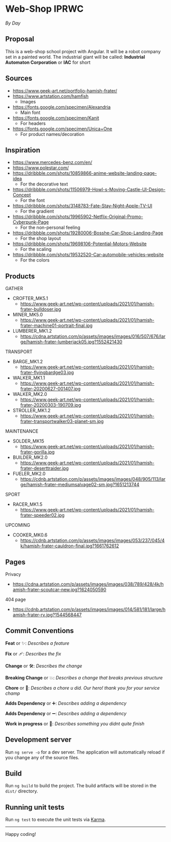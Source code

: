 # Web-Shop IPRWC
_By Day_

## Proposal

This is a web-shop school project with Angular.
It will be a robot company set in a painted world.
The industrial giant will be called: **Industrial Automaton Corporation** or **IAC** for short

## Sources
- https://www.geek-art.net/portfolio-hamish-frater/
- https://www.artstation.com/hamfish
  - Images
- https://fonts.google.com/specimen/Alexandria
  - Main font
- https://fonts.google.com/specimen/Kanit
  - For headers
- https://fonts.google.com/specimen/Unica+One
  - For product names/decoration

## Inspiration
- https://www.mercedes-benz.com/en/
- https://www.polestar.com/
- https://dribbble.com/shots/10859866-anime-website-landing-page-idea
  - For the decorative text
- https://dribbble.com/shots/11506979-Howl-s-Moving-Castle-UI-Design-Concept
  - For the font
- https://dribbble.com/shots/3148783-Fate-Stay-Night-Apple-TV-UI
  - For the gradient
- https://dribbble.com/shots/19965902-Netflix-Original-Promo-Cyberpunk-Page
  - For the non-personal feeling
- https://dribbble.com/shots/19280006-Bosshe-Car-Shop-Landing-Page
  - For the shop layout
- https://dribbble.com/shots/19698106-Potential-Motors-Website
  - For the scaling
- https://dribbble.com/shots/19532520-Car-automobile-vehicles-website
  - For the colors

## Products
GATHER
- CROFTER_MK5.1
  - https://www.geek-art.net/wp-content/uploads/2021/01/hamish-frater-bulldoser.jpg
- MINER_MK5.0
  - https://www.geek-art.net/wp-content/uploads/2021/01/hamish-frater-machine01-portrait-final.jpg
- LUMBERER_MK1.2
  - https://cdna.artstation.com/p/assets/images/images/016/507/676/large/hamish-frater-lumberjack05.jpg?1552421430

TRANSPORT
- BARGE_MK1.2
  - https://www.geek-art.net/wp-content/uploads/2021/01/hamish-frater-flyingbardge03.jpg
- WALKER_MK1.1
  - https://www.geek-art.net/wp-content/uploads/2021/01/hamish-frater-20200627-001407.jpg
- WALKER_MK2.0
  - https://www.geek-art.net/wp-content/uploads/2021/01/hamish-frater-20200303-190709.jpg
- STROLLER_MK1.2
  - https://www.geek-art.net/wp-content/uploads/2021/01/hamish-frater-transportwalker03-planet-sm.jpg

MAINTENANCE
- SOLDER_MK15
  - https://www.geek-art.net/wp-content/uploads/2021/01/hamish-frater-gorilla.jpg
- BUILDER_MK2.0
  - https://www.geek-art.net/wp-content/uploads/2021/01/hamish-frater-deserttraider.jpg
- FUELER_MK2.0
  - https://cdnb.artstation.com/p/assets/images/images/048/905/113/large/hamish-frater-mediumsalvage02-sm.jpg?1651213744

SPORT
- RACER_MK1.5
  - https://www.geek-art.net/wp-content/uploads/2021/01/hamish-frater-speeder02.jpg

UPCOMING
- COOKER_MK0.6
  - https://cdnb.artstation.com/p/assets/images/images/053/237/045/4k/hamish-frater-cauldron-final.jpg?1661762612

## Pages

Privacy
- https://cdna.artstation.com/p/assets/images/images/038/789/428/4k/hamish-frater-scoutcar-new.jpg?1624050590

404 page
- https://cdnb.artstation.com/p/assets/images/images/014/581/181/large/hamish-frater-rv.jpg?1544568447

## **Commit Conventions**
**Feat** or ✨: _Describes a feature_

**Fix** or 🩹: _Describes the fix_

**Change** or 🛠️: _Describes the change_

**Breaking Change** or 💥: _Describes a change that breaks previous structure_

**Chore** or 🧹: _Describes a chore u did. Our hero! thank you for your service champ_

**Adds Dependency** or ➕: _Describes adding a dependency_

**Adds Dependency** or ➖: _Describes adding a dependency_

**Work in progress** or 🚧: _Describes something you didnt quite finish_

## Development server

Run `ng serve -o` for a dev server. The application will automatically reload if you change any of the source files.

## Build

Run `ng build` to build the project. The build artifacts will be stored in the `dist/` directory.

## Running unit tests

Run `ng test` to execute the unit tests via [Karma](https://karma-runner.github.io).

---

Happy coding!

